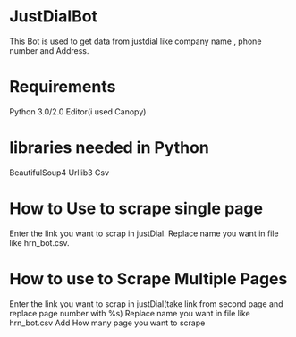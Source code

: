 # JustDialBot

This Bot is used to get data from justdial like company name , phone number and Address.

# Requirements

Python 3.0/2.0
Editor(i used Canopy)

# libraries needed in Python
BeautifulSoup4
Urllib3
Csv

# How to Use to scrape single page

Enter the link you want to scrap in justDial.
Replace name you want in file like hrn_bot.csv.

# How to use to Scrape Multiple Pages

Enter the link you want to scrap in justDial(take link from second page and replace page number with %s)
Replace name you want in file like hrn_bot.csv
Add How many page you want to scrape 
